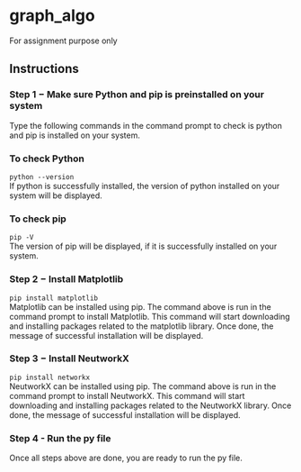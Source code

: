 # graph_algo
For assignment purpose only


## Instructions
### Step 1 − Make sure Python and pip is preinstalled on your system
Type the following commands in the command prompt to check is python and pip is installed on your system.

### To check Python
`python --version`<br/>
If python is successfully installed, the version of python installed on your system will be displayed.

### To check pip
`pip -V`<br/>
The version of pip will be displayed, if it is successfully installed on your system.


### Step 2 − Install Matplotlib
`pip install matplotlib`<br/>
Matplotlib can be installed using pip. The command above is run in the command prompt to install Matplotlib. This command will start downloading and installing packages related to the matplotlib library. Once done, the message of successful installation will be displayed.


### Step 3 − Install NeutworkX
`pip install networkx`<br/>
NeutworkX can be installed using pip. The command above is run in the command prompt to install NeutworkX. This command will start downloading and installing packages related to the NeutworkX library. Once done, the message of successful installation will be displayed.


### Step 4 - Run the py file
Once all steps above are done, you are ready to run the py file.
